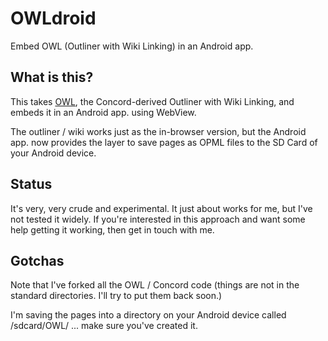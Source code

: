OWLdroid
========

Embed OWL (Outliner with Wiki Linking) in an Android app.

What is this?
-------------

This takes [OWL](https://github.com/interstar/OWL), the Concord-derived Outliner with Wiki Linking, and embeds it in an Android app. using WebView.

The outliner / wiki works just as the in-browser version, but the Android app. now provides the layer to save pages as OPML files to the SD Card of your Android device.

Status
------

It's very, very crude and experimental. It just about works for me, but I've not tested it widely. If you're interested in this approach and want some help getting it working, then get in touch with me. 

Gotchas
--------
Note that I've forked all the OWL / Concord code (things are not in the standard directories. I'll try to put them back soon.)

I'm saving the pages into a directory on your Android device called /sdcard/OWL/ ... make sure you've created it.



